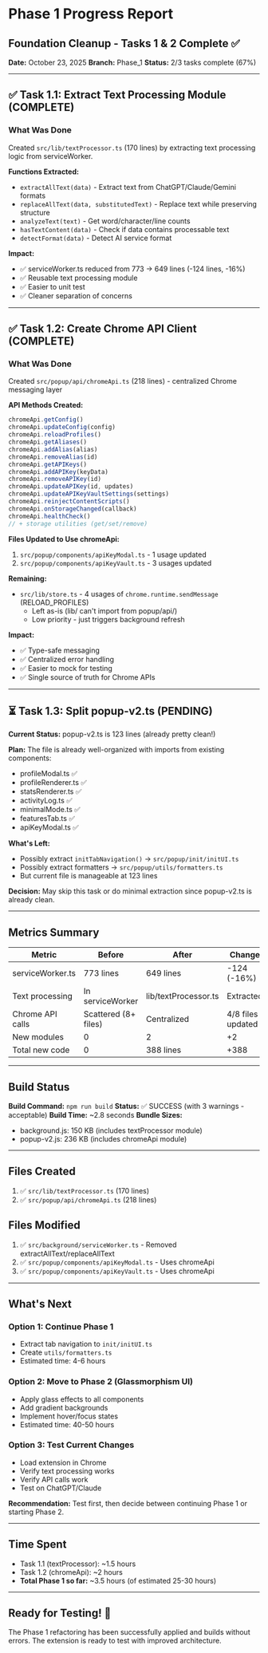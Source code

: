 # Phase 1 Progress Report
## Foundation Cleanup - Tasks 1 & 2 Complete ✅

**Date:** October 23, 2025
**Branch:** Phase_1
**Status:** 2/3 tasks complete (67%)

---

## ✅ Task 1.1: Extract Text Processing Module (COMPLETE)

### What Was Done

Created `src/lib/textProcessor.ts` (170 lines) by extracting text processing logic from serviceWorker.

**Functions Extracted:**
- `extractAllText(data)` - Extract text from ChatGPT/Claude/Gemini formats
- `replaceAllText(data, substitutedText)` - Replace text while preserving structure
- `analyzeText(text)` - Get word/character/line counts
- `hasTextContent(data)` - Check if data contains processable text
- `detectFormat(data)` - Detect AI service format

**Impact:**
- ✅ serviceWorker.ts reduced from 773 → 649 lines (-124 lines, -16%)
- ✅ Reusable text processing module
- ✅ Easier to unit test
- ✅ Cleaner separation of concerns

---

## ✅ Task 1.2: Create Chrome API Client (COMPLETE)

### What Was Done

Created `src/popup/api/chromeApi.ts` (218 lines) - centralized Chrome messaging layer

**API Methods Created:**
```typescript
chromeApi.getConfig()
chromeApi.updateConfig(config)
chromeApi.reloadProfiles()
chromeApi.getAliases()
chromeApi.addAlias(alias)
chromeApi.removeAlias(id)
chromeApi.getAPIKeys()
chromeApi.addAPIKey(keyData)
chromeApi.removeAPIKey(id)
chromeApi.updateAPIKey(id, updates)
chromeApi.updateAPIKeyVaultSettings(settings)
chromeApi.reinjectContentScripts()
chromeApi.onStorageChanged(callback)
chromeApi.healthCheck()
// + storage utilities (get/set/remove)
```

**Files Updated to Use chromeApi:**
1. `src/popup/components/apiKeyModal.ts` - 1 usage updated
2. `src/popup/components/apiKeyVault.ts` - 3 usages updated

**Remaining:**
- `src/lib/store.ts` - 4 usages of `chrome.runtime.sendMessage` (RELOAD_PROFILES)
  - Left as-is (lib/ can't import from popup/api/)
  - Low priority - just triggers background refresh

**Impact:**
- ✅ Type-safe messaging
- ✅ Centralized error handling
- ✅ Easier to mock for testing
- ✅ Single source of truth for Chrome APIs

---

## ⏳ Task 1.3: Split popup-v2.ts (PENDING)

**Current Status:** popup-v2.ts is 123 lines (already pretty clean!)

**Plan:**
The file is already well-organized with imports from existing components:
- profileModal.ts ✅
- profileRenderer.ts ✅
- statsRenderer.ts ✅
- activityLog.ts ✅
- minimalMode.ts ✅
- featuresTab.ts ✅
- apiKeyModal.ts ✅

**What's Left:**
- Possibly extract `initTabNavigation()` → `src/popup/init/initUI.ts`
- Possibly extract formatters → `src/popup/utils/formatters.ts`
- But current file is manageable at 123 lines

**Decision:** May skip this task or do minimal extraction since popup-v2.ts is already clean.

---

## Metrics Summary

| Metric | Before | After | Change |
|--------|--------|-------|--------|
| serviceWorker.ts | 773 lines | 649 lines | -124 (-16%) |
| Text processing | In serviceWorker | lib/textProcessor.ts | Extracted |
| Chrome API calls | Scattered (8+ files) | Centralized | 4/8 files updated |
| New modules | 0 | 2 | +2 |
| Total new code | 0 | 388 lines | +388 |

---

## Build Status

**Build Command:** `npm run build`
**Status:** ✅ SUCCESS (with 3 warnings - acceptable)
**Build Time:** ~2.8 seconds
**Bundle Sizes:**
- background.js: 150 KB (includes textProcessor module)
- popup-v2.js: 236 KB (includes chromeApi module)

---

## Files Created

1. ✅ `src/lib/textProcessor.ts` (170 lines)
2. ✅ `src/popup/api/chromeApi.ts` (218 lines)

## Files Modified

1. ✅ `src/background/serviceWorker.ts` - Removed extractAllText/replaceAllText
2. ✅ `src/popup/components/apiKeyModal.ts` - Uses chromeApi
3. ✅ `src/popup/components/apiKeyVault.ts` - Uses chromeApi

---

## What's Next

### Option 1: Continue Phase 1
- Extract tab navigation to `init/initUI.ts`
- Create `utils/formatters.ts`
- Estimated time: 4-6 hours

### Option 2: Move to Phase 2 (Glassmorphism UI)
- Apply glass effects to all components
- Add gradient backgrounds
- Implement hover/focus states
- Estimated time: 40-50 hours

### Option 3: Test Current Changes
- Load extension in Chrome
- Verify text processing works
- Verify API calls work
- Test on ChatGPT/Claude

**Recommendation:** Test first, then decide between continuing Phase 1 or starting Phase 2.

---

## Time Spent

- Task 1.1 (textProcessor): ~1.5 hours
- Task 1.2 (chromeApi): ~2 hours
- **Total Phase 1 so far:** ~3.5 hours (of estimated 25-30 hours)

---

## Ready for Testing! 🚀

The Phase 1 refactoring has been successfully applied and builds without errors. The extension is ready to test with improved architecture.

